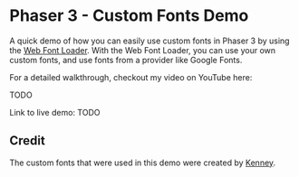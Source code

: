 # Phaser 3 - Custom Fonts Demo

A quick demo of how you can easily use custom fonts in Phaser 3 by using the [Web Font Loader](https://github.com/typekit/webfontloader). With the Web Font Loader, you can use your own custom fonts, and use fonts from a provider like Google Fonts.

For a detailed walkthrough, checkout my video on YouTube here:

TODO

Link to live demo:
TODO

## Credit

The custom fonts that were used in this demo were created by [Kenney](https://www.kenney.nl/assets/kenney-fonts).
